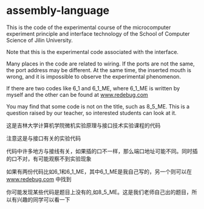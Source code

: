 # assembly-language

This is the code of the experimental course of the microcomputer experiment principle and interface technology of the School of Computer Science of Jilin University.

Note that this is the experimental code associated with the interface.

Many places in the code are related to wiring. If the ports are not the same, the port address may be different. At the same time, the inserted mouth is wrong, and it is impossible to observe the experimental phenomenon.

If there are two codes like 6_1 and 6_1_ME, where 6_1_ME is written by myself and the other can be found at www.redebug.com

You may find that some code is not on the title, such as 8_5_ME. This is a question raised by our teacher, so interested students can look at it.

这是吉林大学计算机学院微机实验原理与接口技术实验课程的代码

注意这是与接口有关的实验代码

代码中许多地方与接线有关，如果插的口不一样，那么端口地址可能不同。同时插的口不对，有可能观察不到实验现象

如果有两份代码比如6_1和6_1_ME，其中6_1_ME是我自己写的，另一个则可以在 www.redebug.com 中找到

你可能发现某些代码是题目上没有的,如8_5_ME。这是我们老师自己出的题目，所以有兴趣的同学可以看一下
